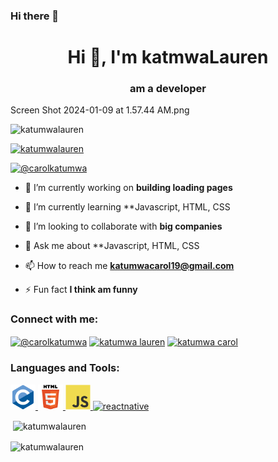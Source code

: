 ### Hi there 👋

<h1 align="center">Hi 👋, I'm katmwaLauren</h1>
<h3 align="center">am a developer</h3>
Screen Shot 2024-01-09 at 1.57.44 AM.png
<p align="left"> <img src="https://komarev.com/ghpvc/?username=katumwalauren&label=Profile%20views&color=0e75b6&style=flat" alt="katumwalauren" /> </p>

<p align="left"> <a href="https://github.com/ryo-ma/github-profile-trophy"><img src="https://github-profile-trophy.vercel.app/?username=katumwalauren" alt="katumwalauren" /></a> </p>

<p align="left"> <a href="https://twitter.com/@carolkatumwa" target="blank"><img src="https://img.shields.io/twitter/follow/@carolkatumwa?logo=twitter&style=for-the-badge" alt="@carolkatumwa" /></a> </p>

- 🔭 I’m currently working on **building loading pages**

- 🌱 I’m currently learning **Javascript, HTML, CSS

- 👯 I’m looking to collaborate with **big companies**

- 💬 Ask me about **Javascript, HTML, CSS

- 📫 How to reach me **katumwacarol19@gmail.com**

- ⚡ Fun fact **I think am funny**

<h3 align="left">Connect with me:</h3>
<p align="left">
<a href="https://twitter.com/@carolkatumwa" target="blank"><img align="center" src="https://raw.githubusercontent.com/rahuldkjain/github-profile-readme-generator/master/src/images/icons/Social/twitter.svg" alt="@carolkatumwa" height="30" width="40" /></a>
<a href="https://instagram.com/katumwa lauren" target="blank"><img align="center" src="https://raw.githubusercontent.com/rahuldkjain/github-profile-readme-generator/master/src/images/icons/Social/instagram.svg" alt="katumwa lauren" height="30" width="40" /></a>
<a href="https://www.youtube.com/c/katumwa carol" target="blank"><img align="center" src="https://raw.githubusercontent.com/rahuldkjain/github-profile-readme-generator/master/src/images/icons/Social/youtube.svg" alt="katumwa carol" height="30" width="40" /></a>
</p>

<h3 align="left">Languages and Tools:</h3>
<p align="left"> <a href="https://www.cprogramming.com/" target="_blank" rel="noreferrer"> <img src="https://raw.githubusercontent.com/devicons/devicon/master/icons/c/c-original.svg" alt="c" width="40" height="40"/> </a> <a href="https://www.w3.org/html/" target="_blank" rel="noreferrer"> <img src="https://raw.githubusercontent.com/devicons/devicon/master/icons/html5/html5-original-wordmark.svg" alt="html5" width="40" height="40"/> </a> <a href="https://developer.mozilla.org/en-US/docs/Web/JavaScript" target="_blank" rel="noreferrer"> <img src="https://raw.githubusercontent.com/devicons/devicon/master/icons/javascript/javascript-original.svg" alt="javascript" width="40" height="40"/> </a> <a href="https://reactnative.dev/" target="_blank" rel="noreferrer"> <img src="https://reactnative.dev/img/header_logo.svg" alt="reactnative" width="40" height="40"/> </a> </p>

<p>&nbsp;<img align="center" src="https://github-readme-stats.vercel.app/api?username=katumwalauren&show_icons=true&locale=en" alt="katumwalauren" /></p>

<p><img align="center" src="https://github-readme-streak-stats.herokuapp.com/?user=katumwalauren&" alt="katumwalauren" /></p>
